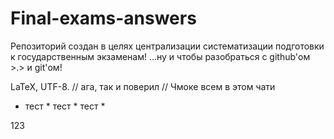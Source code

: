 ﻿Final-exams-answers
===================

Репозиторий создан в целях централизации систематизации подготовки к государственным экзаменам!
...ну и чтобы разобраться с github'ом >.> и git'ом!

LaTeX, UTF-8.
// ага, так и поверил
// Чмоке всем в этом чати

* тест * тест * тест *

123
